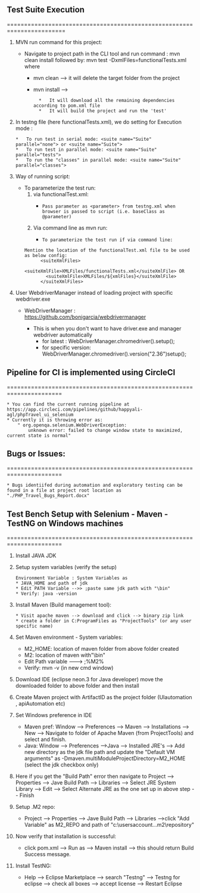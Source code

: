 ## Test Suite Execution
=======================================================================

 01. MVN run command for this project:
      * Navigate to project path in the CLI tool and run command : mvn clean install 
        followed by:  mvn test -DxmlFiles=functionalTests.xml
        where
        * mvn clean --> it will delete the target folder from the project
        * mvn install -->
       
                *	It will download all the remaining dependencies according to pom.xml file
                *	It will build the project and run the 'test'

02. In testng file (here functionalTests.xml), we do setting for Execution mode :

		* 	To run test in serial mode: <suite name="Suite" parallel="none"> or <suite name="Suite">
		* 	To run test in parallel mode: <suite name="Suite" parallel="tests">
		* 	To run the "classes" in parallel mode: <suite name="Suite" parallel="classes"> 

03. Way of running script:

      * To parameterize the test run:
          1.  via functionalTest.xml:
              *		Pass parameter as <parameter> from testng.xml when browser is passed to script (i.e. baseClass as @parameter)
          2.  Via command line as mvn run:
              *		To parameterize the test run if via command line:
			Mention the location of the functionalTest.xml file to be used as below config:
                  <suiteXmlFiles>
                    <suiteXmlFile>XMLFiles/functionalTests.xml</suiteXmlFile> OR
                    <suiteXmlFile>XMLFiles/${xmlFiles}</suiteXmlFile>
                  </suiteXmlFiles>

04. User WebdriverManager instead of loading project with specific webdriver.exe
      * WebDriverManager : https://github.com/bonigarcia/webdrivermanager
      
		* This is when you don't want to have driver.exe and manager webdriver automatically
			*	for latest :  WebDriverManager.chromedriver().setup();
			*	for specific version: WebDriverManager.chromedriver().version("2.36")setup();
	
## Pipeline for CI is implemented using CircleCI
======================================================================
	
	* You can find the current running pipeline at https://app.circleci.com/pipelines/github/happyali-agl/phpTravel_ui_selenium
	* Currently it is throwing error as:
		" org.openqa.selenium.WebDriverException: 
			unknown error: failed to change window state to maximized, current state is normal"
	
## Bugs or Issues:
======================================================================
	
	* Bugs identiifed during automation and exploratory testing can be found in a file at project root location as "./PHP_Travel_Bugs_Report.docx"

	

## Test Bench Setup with Selenium - Maven - TestNG on Windows machines
======================================================================

01. Install JAVA JDK

02. Setup system variables (verify the setup)

	    Environment Variable : System Variables as 
        * JAVA_HOME and path of jdk
        * Edit PATH Variable -->> ;paste same jdk path with "\bin"
        * Verify: java -version
  
03. Install Maven (Build management tool):

	    * Visit apache maven --> download and click --> binary zip link
	    * create a folder in C:ProgramFiles as "ProjectTools" (or any user specific name)
  
04. Set Maven environment - System variables:

      * M2_HOME: location of maven folder from above folder created
      * M2: location of maven with"\bin"
      * Edit Path variable ---> ;%M2%
      * Verify: mvn -v (in new cmd window)

05. Download IDE (eclipse neon.3 for Java developer) move the downloaded folder to above folder and then install

06. Create Maven project with ArtifactID as the project folder (UIautomation , apiAutomation etc)

07. Set Windows preference in IDE
	  * Maven pref: Window --> Preferences --> Maven --> Installations --> New --> Navigate to folder of Apache Maven (from ProjectTools) 
				and select and finish.
	  * Java: Window --> Preferences -->Java --> Installed JRE's --> Add new directory as the jdk file path and update the "Default VM arguments" as 
      -Dmaven.multiModuleProjectDirectory=M2_HOME (select the jdk checkbox only)

08. Here if you get the "Build Path" error then navigate to 
	Project --> Properties --> Jave Build Path 
				--> Libraries --> Select JRE System Library --> Edit 
						--> Select Alternate JRE as the one set up in above step -- Finish

09. Setup .M2 repo: 
    * Project --> Properties --> Jave Build Path --> Libraries 
								-->click "Add Variable" as M2_REPO and path of "c:\usersaccount..\.m2\repository"
                
10. Now verify that installation is successful:
    * click pom.xml --> Run as --> Maven install --> this should return Build Success message.
    
11. Install TestNG:
    * Help --> Eclipse Marketplace --> search "Testng" --> Testng for eclipse --> check all boxes --> accept license --> Restart Eclipse

	
		



